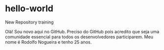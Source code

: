 # hello-world
New Repository training

Olá! Sou novo aqui no GitHub. Preciso do GitHub pois acredito que seja uma comunidade essencial para todos os desenvolvedores participarem.
Meu nome é Rodolfo Nogueira e tenho 25 anos.
